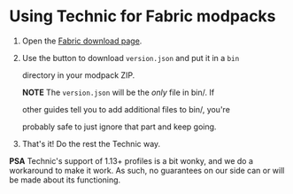 # Using Technic for Fabric modpacks

1. Open the [Fabric download page](https://fabricmc.net/use/).
2. Use the button to download `version.json` and put it in a `bin`

   directory in your modpack ZIP.  

   **NOTE** The `version.json` will be the _only_ file in bin/. If

   other guides tell you to add additional files to bin/, you're

   probably safe to just ignore that part and keep going.

3. That's it! Do the rest the Technic way.

**PSA** Technic's support of 1.13+ profiles is a bit wonky, and we do a workaround to make it work. As such, no guarantees on our side can or will be made about its functioning.


